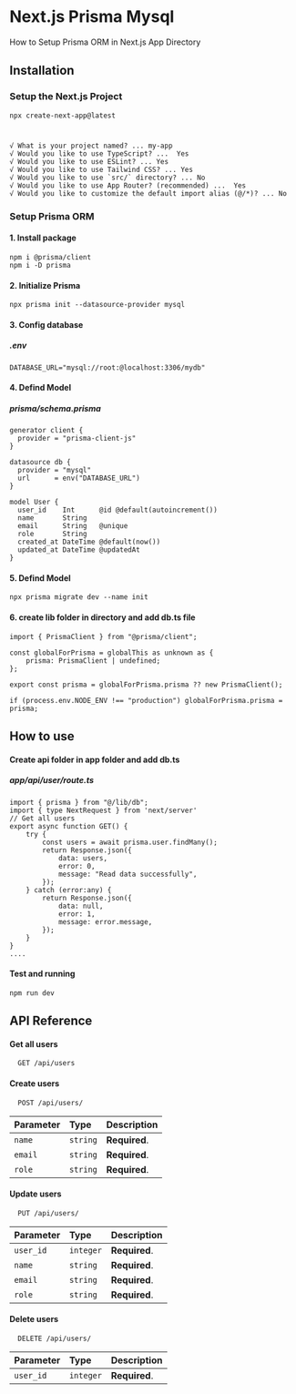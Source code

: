 # Next.js Prisma Mysql
How to Setup Prisma ORM in Next.js App Directory

## Installation
###  Setup the Next.js Project
    
    npx create-next-app@latest

#
    √ What is your project named? ... my-app
    √ Would you like to use TypeScript? ...  Yes
    √ Would you like to use ESLint? ... Yes
    √ Would you like to use Tailwind CSS? ... Yes
    √ Would you like to use `src/` directory? ... No 
    √ Would you like to use App Router? (recommended) ...  Yes
    √ Would you like to customize the default import alias (@/*)? ... No 

###  Setup Prisma ORM
#### 1. Install package 
    npm i @prisma/client
    npm i -D prisma
#### 2. Initialize Prisma
    npx prisma init --datasource-provider mysql
#### 3. Config database
##### .env
    DATABASE_URL="mysql://root:@localhost:3306/mydb"

#### 4. Defind Model
##### prisma/schema.prisma    
    generator client {
      provider = "prisma-client-js"
    }
    
    datasource db {
      provider = "mysql"
      url      = env("DATABASE_URL")
    }
    
    model User {
      user_id    Int      @id @default(autoincrement())
      name       String
      email      String   @unique
      role       String
      created_at DateTime @default(now())
      updated_at DateTime @updatedAt
    }
#### 5. Defind Model
    npx prisma migrate dev --name init
#### 6.  create  lib folder in  directory and add  db.ts file
    import { PrismaClient } from "@prisma/client";
    
    const globalForPrisma = globalThis as unknown as {
        prisma: PrismaClient | undefined;
    };
    
    export const prisma = globalForPrisma.prisma ?? new PrismaClient();
    
    if (process.env.NODE_ENV !== "production") globalForPrisma.prisma = prisma;
## How to use
#### Create  api folder in app folder and add db.ts
##### app/api/user/route.ts
    import { prisma } from "@/lib/db";
    import { type NextRequest } from 'next/server'
    // Get all users
    export async function GET() {
        try {
            const users = await prisma.user.findMany();
            return Response.json({
                data: users,
                error: 0,
                message: "Read data successfully",
            });
        } catch (error:any) {
            return Response.json({
                data: null,
                error: 1,
                message: error.message,
            });
        }
    }
    ....
#### Test and running
    npm run dev

## API Reference

#### Get all users
```http
  GET /api/users
```

#### Create users

```http
  POST /api/users/
```

| Parameter | Type     | Description                       |
| :-------- | :------- | :-------------------------------- |
| `name`      | `string` | **Required**.  |
| `email`      | `string` | **Required**.  |
| `role`      | `string` | **Required**.  |


#### Update users
```http
  PUT /api/users/
```
| Parameter | Type     | Description                       |
| :-------- | :------- | :-------------------------------- |
| `user_id`      | `integer` | **Required**.  |
| `name`      | `string` | **Required**.  |
| `email`      | `string` | **Required**. |
| `role`      | `string` | **Required**.  |

#### Delete users
```http
  DELETE /api/users/
```

| Parameter | Type     | Description                       |
| :-------- | :------- | :-------------------------------- |
| `user_id`      | `integer` | **Required**.  |
